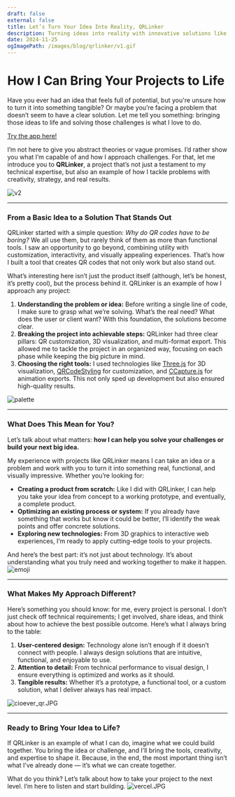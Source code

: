 ```yaml
---
draft: false
external: false
title: Let’s Turn Your Idea Into Reality, QRLinker
description: Turning ideas into reality with innovative solutions like QRLinker, custom QR codes with 3D visuals, personalization, and multi-format exports.
date: 2024-11-25
ogImagePath: /images/blog/qrlinker/v1.gif
---
```


# How I Can Bring Your Projects to Life

Have you ever had an idea that feels full of potential, but you're unsure how to turn it into something tangible? Or maybe you’re facing a problem that doesn’t seem to have a clear solution. Let me tell you something: bringing those ideas to life and solving those challenges is what I love to do.

[Try the app here!](https://qr-linker-blush.vercel.app/)


I’m not here to give you abstract theories or vague promises. I’d rather show you what I’m capable of and how I approach challenges. For that, let me introduce you to **QRLinker**, a project that’s not just a testament to my technical expertise, but also an example of how I tackle problems with creativity, strategy, and real results.

![v2](/images/blog/qrlinker/v2.gif)

---

### From a Basic Idea to a Solution That Stands Out

QRLinker started with a simple question: *Why do QR codes have to be boring?* We all use them, but rarely think of them as more than functional tools. I saw an opportunity to go beyond, combining utility with customization, interactivity, and visually appealing experiences. That’s how I built a tool that creates QR codes that not only work but also stand out.

What’s interesting here isn’t just the product itself (although, let’s be honest, it’s pretty cool), but the process behind it. QRLinker is an example of how I approach any project:

1. **Understanding the problem or idea:** Before writing a single line of code, I make sure to grasp what we’re solving. What’s the real need? What does the user or client want? With this foundation, the solutions become clear.
2. **Breaking the project into achievable steps:** QRLinker had three clear pillars: QR customization, 3D visualization, and multi-format export. This allowed me to tackle the project in an organized way, focusing on each phase while keeping the big picture in mind.
3. **Choosing the right tools:** I used technologies like [Three.js](https://threejs.org/) for 3D visualization, [QRCodeStyling](https://github.com/kozakdenys/qr-code-styling) for customization, and [CCapture.js](https://github.com/spite/ccapture.js/) for animation exports. This not only sped up development but also ensured high-quality results.

![palette](/images/blog/qrlinker/palette.gif)


---

### What Does This Mean for You?

Let’s talk about what matters: **how I can help you solve your challenges or build your next big idea.**

My experience with projects like QRLinker means I can take an idea or a problem and work with you to turn it into something real, functional, and visually impressive. Whether you’re looking for:

- **Creating a product from scratch:** Like I did with QRLinker, I can help you take your idea from concept to a working prototype, and eventually, a complete product.
- **Optimizing an existing process or system:** If you already have something that works but know it could be better, I’ll identify the weak points and offer concrete solutions.
- **Exploring new technologies:** From 3D graphics to interactive web experiences, I’m ready to apply cutting-edge tools to your projects.

And here’s the best part: it’s not just about technology. It’s about understanding what you truly need and working together to make it happen.
![emoji](/images/blog/qrlinker/emoji.gif)

---

### What Makes My Approach Different?

Here’s something you should know: for me, every project is personal. I don’t just check off technical requirements; I get involved, share ideas, and think about how to achieve the best possible outcome. Here’s what I always bring to the table:

1. **User-centered design:** Technology alone isn’t enough if it doesn’t connect with people. I always design solutions that are intuitive, functional, and enjoyable to use.
2. **Attention to detail:** From technical performance to visual design, I ensure everything is optimized and works as it should.
3. **Tangible results:** Whether it’s a prototype, a functional tool, or a custom solution, what I deliver always has real impact.

![cioever_qr.JPG](/images/blog/qrlinker/cioever_qr.JPG)


---

### Ready to Bring Your Idea to Life?

If QRLinker is an example of what I can do, imagine what we could build together. You bring the idea or challenge, and I’ll bring the tools, creativity, and expertise to shape it. Because, in the end, the most important thing isn’t what I’ve already done — it’s what we can create together.

What do you think? Let’s talk about how to take your project to the next level. I’m here to listen and start building.
![vercel.JPG](/images/blog/qrlinker/v2.gif)